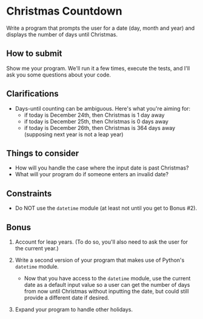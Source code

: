 # Christmas Countdown

Write a program that prompts the user for a date (day, month and year)
and displays the number of days until Christmas.

## How to submit

Show me your program. We'll run it a few times, execute the tests,
and I'll ask you some questions about your code.

## Clarifications

- Days-until counting can be ambiguous. Here's what you're aiming for:
  - if today is December 24th, then Christmas is 1 day away
  - if today is December 25th, then Christmas is 0 days away
  - if today is December 26th, then Christmas is 364 days away
    (supposing next year is not a leap year)

## Things to consider

- How will you handle the case where the input date is past Christmas?
- What will your program do if someone enters an invalid date?

## Constraints

- Do NOT use the `datetime` module (at least not until you get to Bonus #2).

## Bonus

1. Account for leap years. (To do so, you'll also need to ask the user for the current
   year.)

2. Write a second version of your program that makes use of Python's `datetime` module.

   - Now that you have access to the `datetime` module, use the current date
     as a default input value so a user can get the number of days from now
     until Christmas without inputting the date, but could still provide a
     different date if desired.

3. Expand your program to handle other holidays.
